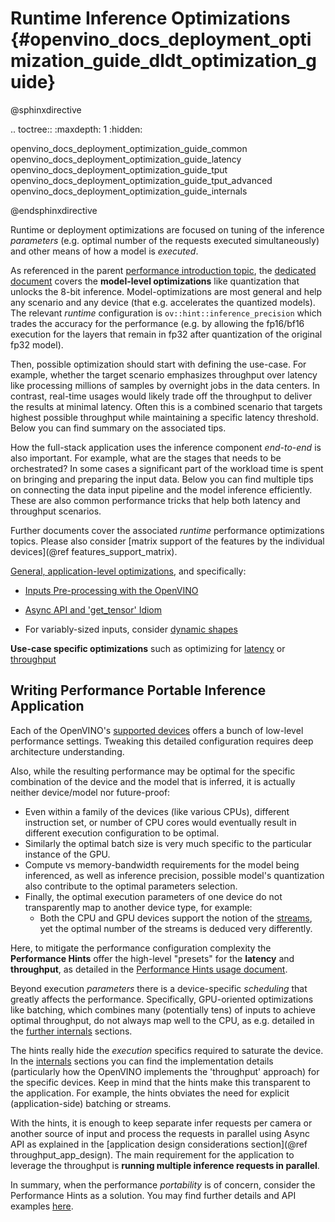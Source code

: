 # Runtime Inference Optimizations {#openvino_docs_deployment_optimization_guide_dldt_optimization_guide}

@sphinxdirective

.. toctree::
   :maxdepth: 1
   :hidden:

   openvino_docs_deployment_optimization_guide_common
   openvino_docs_deployment_optimization_guide_latency
   openvino_docs_deployment_optimization_guide_tput
   openvino_docs_deployment_optimization_guide_tput_advanced
   openvino_docs_deployment_optimization_guide_internals

@endsphinxdirective

Runtime or deployment optimizations are focused on tuning of the inference _parameters_ (e.g. optimal number of the requests executed simultaneously) and other means of how a model is _executed_. 

As referenced in the parent [performance introduction topic](./dldt_optimization_guide.md), the [dedicated document](./model_optimization_guide.md) covers the  **model-level optimizations** like quantization that unlocks the 8-bit inference. Model-optimizations are most general and help any scenario and any device (that e.g. accelerates the quantized models). The relevant _runtime_ configuration is `ov::hint::inference_precision` which trades the accuracy for the performance (e.g. by allowing the fp16/bf16 execution for the layers that remain in fp32 after quantization of the original fp32 model). 

Then, possible optimization should start with defining the use-case. For example, whether the target scenario emphasizes throughput over latency like processing millions of samples by overnight jobs in the data centers.
In contrast, real-time usages would likely trade off the throughput to deliver the results at minimal latency. Often this is a combined scenario that targets highest possible throughput while maintaining a specific latency threshold.
Below you can find summary on the associated tips.  

How the full-stack application uses the inference component _end-to-end_ is also important.  For example, what are the stages that needs to be orchestrated? In some cases a significant part of the workload time is spent on bringing and preparing the input data. Below you can find multiple tips on connecting the data input pipeline and the model inference efficiently.
These are also common performance tricks that help both latency and throughput scenarios.

Further documents cover the associated  _runtime_ performance optimizations topics. Please also consider [matrix support of the features by the individual devices](@ref  features_support_matrix).

[General, application-level optimizations](dldt_deployment_optimization_common.md), and specifically:
 
* [Inputs Pre-processing with the OpenVINO](../OV_Runtime_UG/preprocessing_overview.md)

* [Async API and 'get_tensor' Idiom](dldt_deployment_optimization_common.md)

* For variably-sized inputs, consider [dynamic shapes](../OV_Runtime_UG/ov_dynamic_shapes.md)

**Use-case specific optimizations** such as optimizing for [latency](./dldt_deployment_optimization_latency.md) or [throughput](./dldt_deployment_optimization_tput.md) 

## Writing Performance Portable Inference Application
Each of the OpenVINO's [supported devices](../OV_Runtime_UG/supported_plugins/Supported_Devices.md) offers a bunch of low-level performance settings. 
Tweaking this detailed configuration requires deep architecture understanding.

Also, while the resulting performance may be optimal for the specific combination of the device and the model that is inferred, it is actually neither device/model nor future-proof:
- Even within a family of the devices (like various CPUs), different instruction set, or number of CPU cores would eventually result in different execution configuration to be optimal.
- Similarly the optimal batch size is very much specific to the particular instance of the GPU.
- Compute vs memory-bandwidth requirements for the model being inferenced, as well as inference precision, possible model's quantization also contribute to the optimal parameters selection.
- Finally, the optimal execution parameters of one device do not transparently map to another device type, for example:
    - Both the CPU and GPU devices support the notion of the [streams](./dldt_deployment_optimization_tput_advanced.md), yet the optimal number of the streams is deduced very differently.
 
Here, to mitigate the performance configuration complexity the **Performance Hints** offer the high-level "presets" for the **latency** and **throughput**, as detailed in the [Performance Hints usage document](../OV_Runtime_UG/performance_hints.md).

Beyond execution _parameters_ there is a device-specific _scheduling_ that greatly affects the performance. 
Specifically, GPU-oriented optimizations like batching, which combines many (potentially tens) of inputs to achieve optimal throughput, do not always map well to the CPU, as e.g. detailed in the [further internals](dldt_deployment_optimization_internals.md) sections.

The hints really hide the _execution_ specifics required to saturate the device. In the [internals](dldt_deployment_optimization_internals.md) sections you can find the implementation details (particularly how the OpenVINO implements the 'throughput' approach) for the specific devices. Keep in mind that the hints make this transparent to the application. For example, the hints obviates the need for explicit (application-side) batching or streams.

With the hints, it is enough to keep separate infer requests per camera or another source of input and process the requests in parallel using Async API as explained in the [application design considerations section](@ref throughput_app_design). The main requirement for the application to leverage the throughput is **running multiple inference requests in parallel**.


In summary, when the performance _portability_ is of concern, consider the Performance Hints as a solution. You may find further details and API examples [here](../OV_Runtime_UG/performance_hints.md).
